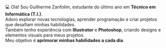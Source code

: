💻 Olá! Sou Guilherme Zanfolim, estudante do último ano em **Técnico em Informática (T.I.)**.  
Adoro explorar novas tecnologias, aprender programação e criar projetos que desafiam minhas habilidades.  
Também tenho experiência com **Illustrator** e **Photoshop**, criando designs e elementos visuais para meus projetos.  
Meu objetivo é **aprimorar minhas habilidades a cada dia**.
